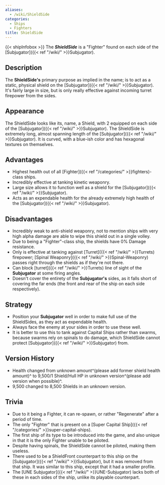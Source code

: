 ```yaml
---
aliases:
  - /wiki/ShieldSide
categories:
  - Ships
  - Fighters
title: ShieldSide
---
```


{{< shipInfobox >}} The **_ShieldSide_** is a "Fighter" found on each side of the [Subjugator]({{< ref "/wiki/" >}}Subjugator).

## Description

The **ShieldSide's** primary purpose as implied in the name; is to act as a static, physical shield on the [Subjugator]({{< ref "/wiki/" >}}Subjugator). It's fairly large in size, but is only really effective against incoming turret firepower from the sides.

## Appearance

The ShieldSide looks like its, name, a Shield, with 2 equipped on each side of the [Subjugator]({{< ref "/wiki/" >}}Subjugator). The ShieldSide is extremely long, almost spanning length of the [Subjugator]({{< ref "/wiki/" >}}Subjugator). It is curved, with a blue-ish color and has hexagonal textures on themselves.

## Advantages

- Highest health out of all [Fighter]({{< ref "/categories/" >}}fighters)-class ships.
- Incredibly effective at tanking kinetic weaponry.
- Large size allows it to function well as a shield for the [Subjugator]({{< ref "/wiki/" >}}Subjugator).
- Acts as an expendable health for the already extremely high health of the [Subjugator]({{< ref "/wiki/" >}}Subjugator).

## Disadvantages

- Incredibly weak to anti-shield weaponry, not to mention ships with very high alpha damage are able to wipe this shield out in a single volley.
- Due to being a "Fighter"-class ship, the shields have 0% Damage resistance.
- Only is effective at tanking against [Turret]({{< ref "/wiki/" >}}Turrets) firepower; [Spinal Weaponry]({{< ref "/wiki/" >}}Spinal-Weaponry) passes right through the shields as if they're not there.
- Can block [turret]({{< ref "/wiki/" >}}Turrets) line of sight of the **Subjugator** at some firing angles.
- Doesn't cover the entirety of the **Subjugator's** sides, as it falls short of covering the far ends (the front and rear of the ship on each side respectively).

## Strategy

- Position your **Subjugator** well in order to make full use of the ShieldSides, as they act as expendable health.
- Always face the enemy at your sides in order to use these well.
- It is better to use this to tank against Capital Ships rather than swarms, because swarms rely on spinals to do damage, which ShieldSide cannot protect [Subjugator]({{< ref "/wiki/" >}}Subjugator) from.

## Version History

- Health changed from unknown amount^(please add former shield health amount)^ to 9,500/1 Shield/Hull HP in unknown version^(please add version when possible)^.
- 9,500 changed to 8,500 Shields in an unknown version.

## Trivia

- Due to it being a Fighter, it can re-spawn, or rather "Regenerate" after a period of time.
- The only "Fighter" that is present on a [Super Capital Ship]({{< ref "/categories/" >}}super-capital-ships).
- The first ship of its type to be introduced into the game, and also unique in that it is the only Fighter unable to be piloted.
- Despite having spinals, the ShieldSide cannot be piloted, making them useless.
- There used to be a ShieldFront counterpart to this ship on the [Subjugator]({{< ref "/wiki/" >}}Subjugator), but it was removed from that ship. It was similar to this ship, except that it had a smaller profile.
- The [UNE Subjugator]({{< ref "/wiki/" >}}UNE-Subjugator) lacks both of these in each sides of the ship, unlike its playable counterpart.
